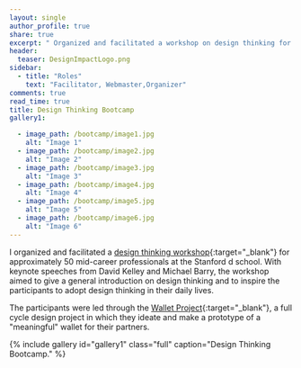 ```yaml
---
layout: single 
author_profile: true
share: true 
excerpt: " Organized and facilitated a workshop on design thinking for mid-career professionals at the Stanford d. school"
header:
  teaser: DesignImpactLogo.png
sidebar:
  - title: "Roles"
    text: "Facilitator, Webmaster,Organizer"
comments: true
read_time: true
title: Design Thinking Bootcamp 
gallery1:

  - image_path: /bootcamp/image1.jpg
    alt: "Image 1"
  - image_path: /bootcamp/image2.jpg
    alt: "Image 2"
  - image_path: /bootcamp/image3.jpg
    alt: "Image 3"
  - image_path: /bootcamp/image4.jpg
    alt: "Image 4"
  - image_path: /bootcamp/image5.jpg
    alt: "Image 5"
  - image_path: /bootcamp/image6.jpg
    alt: "Image 6"
---  
```


I organized and facilitated a [design thinking workshop](http://designimpact.stanford.edu/bootcamp/){:target="_blank"} for approximately 50 mid-career professionals at the Stanford d school.
With keynote speeches from David Kelley and Michael Barry, the workshop aimed to give a general introduction on design thinking and to inspire the participants to adopt design thinking 
in their daily lives. 

The participants were led through the [Wallet Project](https://dschool-old.stanford.edu/groups/designresources/wiki/4dbb2/the_wallet_project.html){:target="_blank"},
a full cycle design project in which they ideate and make a prototype of a "meaningful" wallet for their partners. 


{% include gallery id="gallery1" class="full" caption="Design Thinking Bootcamp." %}


